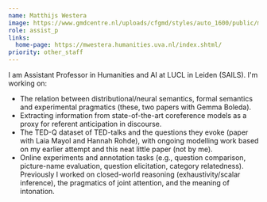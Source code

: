 ```yaml
---
name: Matthijs Westera
image: https://www.gmdcentre.nl/uploads/cfgmd/styles/auto_1600/public/mwestera.png?itok=fdZqCPk0
role: assist_p
links:
  home-page: https://mwestera.humanities.uva.nl/index.shtml/
priority: other_staff
---
```

I am Assistant Professor in Humanities and AI at LUCL in Leiden (SAILS). I'm working on:

- The relation between distributional/neural semantics, formal semantics and experimental pragmatics (these, two papers with Gemma Boleda).
- Extracting information from state-of-the-art coreference models as a proxy for referent anticipation in discourse.
- The TED-Q dataset of TED-talks and the questions they evoke (paper with Laia Mayol and Hannah Rohde), with ongoing modelling work based on my earlier attempt and this neat little paper (not by me).
- Online experiments and annotation tasks (e.g., question comparison, picture-name evaluation, question elicitation, category relatedness).
Previously I worked on closed-world reasoning (exhaustivity/scalar inference), the pragmatics of joint attention, and the meaning of intonation.